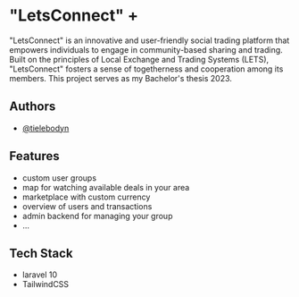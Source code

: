 # "LetsConnect" +

"LetsConnect" is an innovative and user-friendly social trading platform that empowers individuals to engage in community-based sharing and trading. 
Built on the principles of Local Exchange and Trading Systems (LETS), "LetsConnect" fosters a sense of togetherness and cooperation among its members.
This project serves as my Bachelor's thesis 2023.

## Authors

- [@tielebodyn](https://www.github.com/tielebodyn)

## Features

- custom user groups
- map for watching available deals in your area
- marketplace with custom currency
- overview of users and transactions
- admin backend for managing your group
- ...
## Tech Stack
 
- laravel 10
- TailwindCSS

